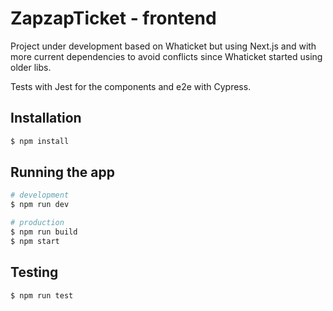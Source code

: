 # ZapzapTicket - frontend

Project under development based on Whaticket but using Next.js and with more current dependencies to avoid conflicts since Whaticket started using older libs.

Tests with Jest for the components and e2e with Cypress.

## Installation

```bash
$ npm install
```

## Running the app

```bash
# development
$ npm run dev

# production
$ npm run build
$ npm start
```

## Testing

```bash
$ npm run test
```